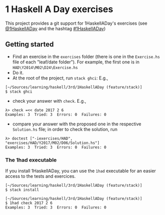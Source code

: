 # 1 Haskell A Day exercises

This project provides a git support for 1HaskellADay's exercises
(see [@1HaskellADay](http://twitter.com/1HaskellADay) and the hashtag [#1HaskellADay](https://twitter.com/search?q=%231HaskellAday&src=hash))

## Getting started

- Find an exercise in the `exercises` folder (there is one in the `Exercise.hs`
  file of each "leaf/date folder").  For example, the first one is in
  `HAD\Y2014\M02\D24\Exercise.hs`
- Do it.
- At the root of the project, run `stack ghci`: E.g.,<br/>
```
[~/Sources/learning/haskell/3rd/1HaskellADay (feature/stack)]
$ stack ghci
```
- check your answer with `check`. E.g.,<br/>
```
λ> check =<< date 2017 2 6
Examples: 3  Tried: 3  Errors: 0  Failures: 0
```
- compare your answer with the proposed one in the respective `Solution.hs` file; in order to check the solution, run
```
λ> doctest ["-iexercises/HAD", "exercises/HAD/Y2017/M02/D06/Solution.hs"]
Examples: 3  Tried: 3  Errors: 0  Failures: 0
```

### The 1had executable

If you install 1HaskellADay, you can use the `1had` executable for an easier access
to the tests and exercices.

```
[~/Sources/learning/haskell/3rd/1HaskellADay (feature/stack)]
$ stack install

[~/Sources/learning/haskell/3rd/1HaskellADay (feature/stack)]
$ 1had check 2017 2 6
Examples: 3  Tried: 3  Errors: 0  Failures: 0
```
